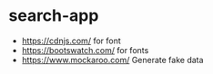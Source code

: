 # search-app

- https://cdnjs.com/ for font
- https://bootswatch.com/ for fonts
- https://www.mockaroo.com/ Generate fake data
